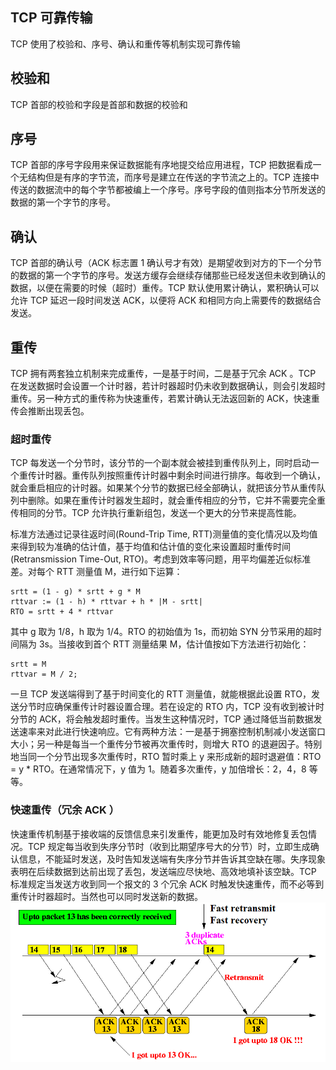 ## TCP 可靠传输
TCP 使用了校验和、序号、确认和重传等机制实现可靠传输

## 校验和
TCP 首部的校验和字段是首部和数据的校验和

## 序号
TCP 首部的序号字段用来保证数据能有序地提交给应用进程，TCP 把数据看成一个无结构但是有序的字节流，而序号是建立在传送的字节流之上的。TCP 连接中传送的数据流中的每个字节都被编上一个序号。序号字段的值则指本分节所发送的数据的第一个字节的序号。

## 确认
TCP 首部的确认号（ACK 标志置 1 确认号才有效）是期望收到对方的下一个分节的数据的第一个字节的序号。发送方缓存会继续存储那些已经发送但未收到确认的数据，以便在需要的时候（超时）重传。TCP 默认使用累计确认，累积确认可以允许 TCP 延迟一段时间发送 ACK，以便将 ACK 和相同方向上需要传的数据结合发送。

## 重传
TCP 拥有两套独立机制来完成重传，一是基于时间，二是基于冗余 ACK 。TCP 在发送数据时会设置一个计时器，若计时器超时仍未收到数据确认，则会引发超时重传。另一种方式的重传称为快速重传，若累计确认无法返回新的 ACK，快速重传会推断出现丢包。

### 超时重传
TCP 每发送一个分节时，该分节的一个副本就会被挂到重传队列上，同时启动一个重传计时器。重传队列按照重传计时器中剩余时间进行排序。每收到一个确认，就会重启相应的计时器。如果某个分节的数据已经全部确认，就把该分节从重传队列中删除。如果在重传计时器发生超时，就会重传相应的分节，它并不需要完全重传相同的分节。TCP 允许执行重新组包，发送一个更大的分节来提高性能。

标准方法通过记录往返时间(Round-Trip Time, RTT)测量值的变化情况以及均值来得到较为准确的估计值，基于均值和估计值的变化来设置超时重传时间(Retransmission Time-Out, RTO)。考虑到效率等问题，用平均偏差近似标准差。对每个 RTT 测量值 M，进行如下运算：
```
srtt = (1 - g) * srtt + g * M
rttvar := (1 - h) * rttvar + h * |M - srtt|
RTO = srtt + 4 * rttvar
```
其中 g 取为 1/8，h 取为 1/4。RTO 的初始值为 1s，而初始 SYN 分节采用的超时间隔为 3s。当接收到首个 RTT 测量结果 M，估计值按如下方法进行初始化：
```
srtt = M
rttvar = M / 2;
```
一旦 TCP 发送端得到了基于时间变化的 RTT 测量值，就能根据此设置 RTO，发送分节时应确保重传计时器设置合理。若在设定的 RTO 内，TCP 没有收到被计时分节的 ACK，将会触发超时重传。当发生这种情况时，TCP 通过降低当前数据发送速率来对此进行快速响应。它有两种方法：一是基于拥塞控制机制减小发送窗口大小；另一种是每当一个重传分节被再次重传时，则增大 RTO 的退避因子。特别地当同一个分节出现多次重传时，RTO 暂时乘上 y 来形成新的超时退避值：RTO = y * RTO。在通常情况下，y 值为 1。随着多次重传，y 加倍增长：2，4，8 等等。

### 快速重传（冗余 ACK ）
快速重传机制基于接收端的反馈信息来引发重传，能更加及时有效地修复丢包情况。TCP 规定每当收到失序分节时（收到比期望序号大的分节）时，立即生成确认信息，不能延时发送，及时告知发送端有失序分节并告诉其空缺在哪。失序现象表明在后续数据到达前出现了丢包，发送端应尽快地、高效地填补该空缺。TCP 标准规定当发送方收到同一个报文的 3 个冗余 ACK 时触发快速重传，而不必等到重传计时器超时。当然也可以同时发送新的数据。
<img src='./imgs/fast-retrans.png'>